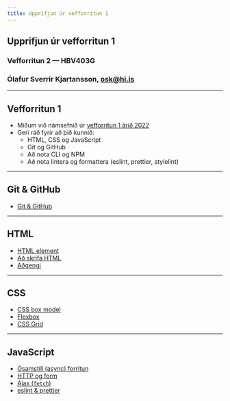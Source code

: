 ```yaml
---
title: Upprifjun úr vefforritun 1
---
```


## Upprifjun úr vefforritun 1

### Vefforritun 2 — HBV403G

### Ólafur Sverrir Kjartansson, [osk@hi.is](mailto:osk@hi.is)

---

## Vefforritun 1

* Miðum við námsefnið úr [vefforritun 1 árið 2022](https://github.com/vefforritun/vef1-2022)
* Geri ráð fyrir að þið kunnið:
  * HTML, CSS og JavaScript
  * Git og GitHub
  * Að nota CLI og NPM
  * Að nota lintera og formattera (eslint, prettier, stylelint)

---

## Git & GitHub

* [Git & GitHub](https://github.com/vefforritun/vef1-2022/tree/main/namsefni/03.git)

***

## HTML

* [HTML element](https://github.com/vefforritun/vef1-2022/tree/main/namsefni/05.html-element)
* [Að skrifa HTML](https://github.com/vefforritun/vef1-2022/tree/main/namsefni/07.ad-skrifa-html)
* [Aðgengi](https://github.com/vefforritun/vef1-2022/tree/main/namsefni/08.adgengi)

***

## CSS

* [CSS box model](https://github.com/vefforritun/vef1-2022/tree/main/namsefni/11.css-box-model)
* [Flexbox](https://github.com/vefforritun/vef1-2022/tree/main/namsefni/16.css-flexbox)
* [CSS Grid](https://github.com/vefforritun/vef1-2022/tree/main/namsefni/19.grid)

***

## JavaScript

* [Ósamstill (async) forritun](https://github.com/vefforritun/vef1-2022/tree/main/namsefni/31.async)
* [HTTP og form](https://github.com/vefforritun/vef1-2022/tree/main/namsefni/32.http-form)
* [Ajax (`fetch`)](https://github.com/vefforritun/vef1-2022/tree/main/namsefni/33.ajax)
* [eslint & prettier](https://github.com/vefforritun/vef1-2022/tree/main/namsefni/34.eslint)
